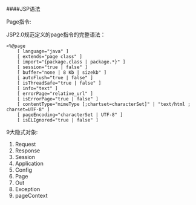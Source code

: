 ####JSP语法

Page指令:

JSP2.0规范定义的page指令的完整语法：<br/>
```
<%@page
	[ language="java" ]
	[ extends="page class" ]
	[ import="{package.class | package.*}" ]
	[ session="true | false" ]
	[ buffer="none | 8 Kb | sizekb" ]
	[ autoFlush="true | false" ]
	[ isThreadSafe="true | false" ]
	[ info="text" ]
	[ errorPage="relative_url" ]
	[ isErrorPage="true | false" ]
	[ contentType="mimeType [;chartset=characterSet]" | "text/html ; charset=UTF-8" ]
	[ pageEncoding="characterSet | UTF-8" ]
	[ isELIgnored="true | false" ]
```

9大隐式对象:

1. Request
2. Response
3. Session
4. Application
5. Config
6. Page
7. Out
8. Exception
9. pageContext